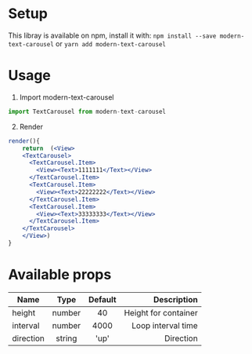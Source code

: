 # Setup

This libray is available on npm, install it with:
`npm install --save modern-text-carousel`
or
`yarn add modern-text-carousel`

# Usage

1. Import modern-text-carousel

```js 
import TextCarousel from modern-text-carousel
```

2. Render

```jsx
render(){
    return  (<View>
    <TextCarousel>
      <TextCarousel.Item>
        <View><Text>1111111</Text></View>
      </TextCarousel.Item>
      <TextCarousel.Item>
        <View><Text>22222222</Text></View>
      </TextCarousel.Item>
      <TextCarousel.Item>
        <View><Text>33333333</Text></View>
      </TextCarousel.Item>
    </TextCarousel>
    </View>)
}
```

# Available props

| Name        | Type           | Default  | Description |
| ------------- |:-------------:| :-----:| -----: |
|   height    | number | 40 | Height for container |
|  interval      | number      |   4000 | Loop interval time |
| direction | string     |    'up' | Direction |